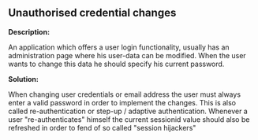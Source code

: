 
Unauthorised credential changes
-------

**Description:**

An application which offers a user login functionality, usually has an administration page 
where his user-data can be modified. When the user wants to change this data he should 
specify his current password.


**Solution:**

When changing user credentials or email address the user must always enter a valid 
password in order to implement the changes. This is also called re-authentication or
step-up / adaptive authentication. Whenever a user "re-authenticates" himself the current
sessionid value should also be refreshed in order to fend of so called "session hijackers"



	